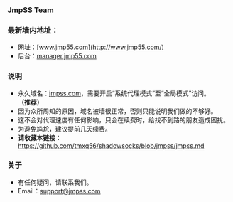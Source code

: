 ### JmpSS Team
### 最新墙内地址：
- 网址：[www.jmp55.com](http://www.jmp55.com/)
- 后台：[manager.jmp55.com](http://manager.jmp55.com/)
### 说明
- 永久域名：[jmpss.com](http://jmpss.com/)，需要开启“系统代理模式”至“全局模式”访问。**（推荐）**
- 因为众所周知的原因，域名被墙很正常，否则只能说明我们做的不够好。
- 这不会对代理速度有任何影响，只会在续费时，给找不到路的朋友造成困扰。
- 为避免尴尬，建议提前几天续费。
- **请收藏本链接**：<https://github.com/tmxq56/shadowsocks/blob/jmpss/jmpss.md>
### 关于
- 有任何疑问，请联系我们。
- Email：support@jmpss.com
